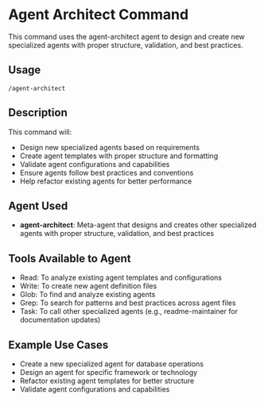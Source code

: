 # Agent Architect Command

This command uses the agent-architect agent to design and create new specialized agents with proper structure, validation, and best practices.

## Usage

```
/agent-architect
```

## Description

This command will:
- Design new specialized agents based on requirements
- Create agent templates with proper structure and formatting
- Validate agent configurations and capabilities
- Ensure agents follow best practices and conventions
- Help refactor existing agents for better performance

## Agent Used

- **agent-architect**: Meta-agent that designs and creates other specialized agents with proper structure, validation, and best practices

## Tools Available to Agent

- Read: To analyze existing agent templates and configurations
- Write: To create new agent definition files
- Glob: To find and analyze existing agents
- Grep: To search for patterns and best practices across agent files
- Task: To call other specialized agents (e.g., readme-maintainer for documentation updates)

## Example Use Cases

- Create a new specialized agent for database operations
- Design an agent for specific framework or technology
- Refactor existing agent templates for better structure
- Validate agent configurations and capabilities